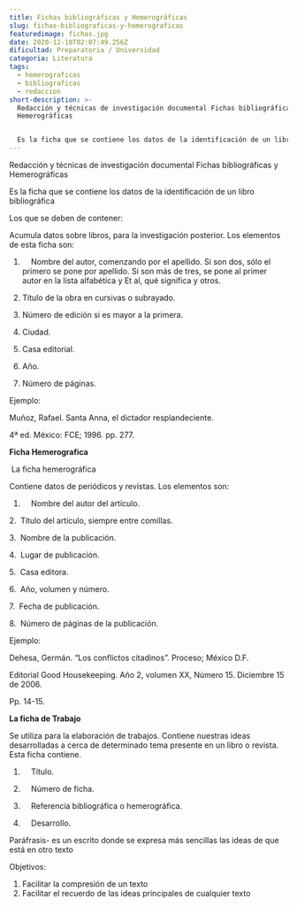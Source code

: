 ```yaml
---
title: Fichas bibliográficas y Hemerográficas
slug: fichas-bibliograficas-y-hemerograficas
featuredimage: fichas.jpg
date: 2020-12-10T02:07:49.256Z
dificultad: Preparatoria / Universidad
categoria: Literatura
tags:
  - hemerograficas
  - bibliograficas
  - redaccion
short-description: >-
  Redacción y técnicas de investigación documental Fichas bibliográficas y
  Hemerográficas


  Es la ficha que se contiene los datos de la identificación de un libro bibliográfica
---
```

Redacción y técnicas de investigación documental Fichas bibliográficas y Hemerográficas

Es la ficha que se contiene los datos de la identificación de un libro bibliográfica   

Los que se deben de contener:

Acumula datos sobre libros, para la investigación posterior. Los elementos de esta ficha son:

1.     Nombre del autor, comenzando por el apellido. Si son dos, sólo el primero se pone por apellido. Si son más de tres, se pone al primer autor en la lista alfabética y Et al, qué significa y otros.

2. Título de la obra en cursivas o subrayado.

3. Número de edición si es mayor a la primera.

4. Ciudad.

5. Casa editorial.

6. Año.

7. Número de páginas.

Ejemplo:

Muñoz, Rafael. Santa Anna, el dictador resplandeciente.

4ª ed. México: FCE; 1996. pp. 277.



**Ficha Hemerografica**

 La ficha hemerográfica

Contiene datos de periódicos y revistas. Los elementos son:

1.     Nombre del autor del artículo.

2.  Título del artículo, siempre entre comillas.

3.  Nombre de la publicación.

4.  Lugar de publicación.

5.  Casa editora.

6.  Año, volumen y número.

7.  Fecha de publicación.

8.  Número de páginas de la publicación.

Ejemplo:

Dehesa, Germán. “Los conflictos citadinos”. Proceso; México D.F.

Editorial Good Housekeeping. Año 2, volumen XX, Número 15. Diciembre 15 de 2006.

Pp. 14-15.



**La ficha de Trabajo**

Se utiliza para la elaboración de trabajos. Contiene nuestras ideas desarrolladas a cerca de determinado tema presente en un libro o revista. Esta ficha contiene.

1.     Título.

2.     Número de ficha.

3.     Referencia bibliográfica o hemerográfica.

4.     Desarrollo.



Paráfrasis- es un escrito donde se expresa más sencillas las ideas de que está en otro texto 

Objetivos:

1. Facilitar la compresión de un texto 
2. Facilitar el recuerdo de las ideas principales de cualquier texto